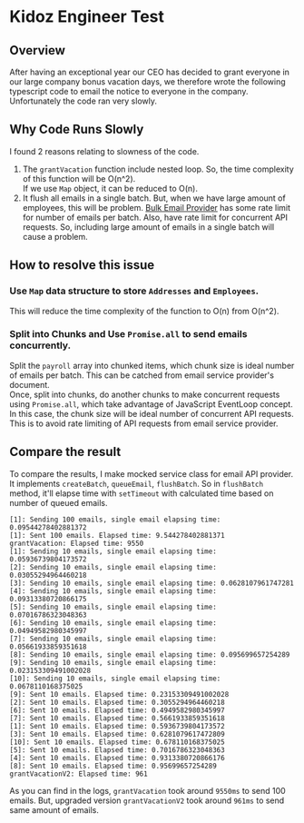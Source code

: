 # Kidoz Engineer Test

## Overview

After having an exceptional year our CEO has decided to grant everyone in our large company bonus vacation days, we therefore wrote the following typescript code to email the notice to everyone in the company. Unfortunately the code ran very slowly.

## Why Code Runs Slowly

I found 2 reasons relating to slowness of the code. 
1. The `grantVacation` function include nested loop. So, the time complexity of this function will be O(n^2).  
If we use `Map` object, it can be reduced to O(n). 
2. It flush all emails in a single batch. But, when we have large amount of employees, this will be problem. 
[Bulk Email Provider](https://www.mailersend.com/blog/delay-schedule-email-batch-delivery#how-do-you-send-a-batch-email) has some rate limit for number of emails per batch. 
Also, have rate limit for concurrent API requests. So, including large amount of emails in a single batch will cause a problem. 

## How to resolve this issue

### Use `Map` data structure to store `Addresses` and `Employees`. 

This will reduce the time complexity of the function to O(n) from O(n^2).

### Split into Chunks and Use `Promise.all` to send emails concurrently. 

Split the `payroll` array into chunked items, which chunk size is ideal number of emails per batch. This can be catched from email service provider's document.         
Once, split into chunks, do another chunks to make concurrent requests using `Promise.all`, which take advantage of JavaScript EventLoop concept. In this case, the chunk size will be ideal number of concurrent API requests. This is to avoid rate limiting of API requests from email service provider. 

## Compare the result 

To compare the results, I make mocked service class for email API provider. It implements `createBatch`, `queueEmail`, `flushBatch`. 
So in `flushBatch` method, it'll elapse time with `setTimeout` with calculated time based on number of queued emails. 

```
[1]: Sending 100 emails, single email elapsing time: 0.09544278402881372
[1]: Sent 100 emails. Elapsed time: 9.544278402881371
grantVacation: Elapsed time: 9550
[1]: Sending 10 emails, single email elapsing time: 0.05936739804173572
[2]: Sending 10 emails, single email elapsing time: 0.03055294964460218
[3]: Sending 10 emails, single email elapsing time: 0.0628107961747281
[4]: Sending 10 emails, single email elapsing time: 0.09313380720866175
[5]: Sending 10 emails, single email elapsing time: 0.07016786323048363
[6]: Sending 10 emails, single email elapsing time: 0.04949582980345997
[7]: Sending 10 emails, single email elapsing time: 0.05661933859351618
[8]: Sending 10 emails, single email elapsing time: 0.095699657254289
[9]: Sending 10 emails, single email elapsing time: 0.023153309491002028
[10]: Sending 10 emails, single email elapsing time: 0.0678110168375025
[9]: Sent 10 emails. Elapsed time: 0.23153309491002028
[2]: Sent 10 emails. Elapsed time: 0.3055294964460218
[6]: Sent 10 emails. Elapsed time: 0.4949582980345997
[7]: Sent 10 emails. Elapsed time: 0.5661933859351618
[1]: Sent 10 emails. Elapsed time: 0.5936739804173572
[3]: Sent 10 emails. Elapsed time: 0.6281079617472809
[10]: Sent 10 emails. Elapsed time: 0.678110168375025
[5]: Sent 10 emails. Elapsed time: 0.7016786323048363
[4]: Sent 10 emails. Elapsed time: 0.9313380720866176
[8]: Sent 10 emails. Elapsed time: 0.95699657254289
grantVacationV2: Elapsed time: 961
```

As you can find in the logs, `grantVacation` took around `9550ms` to send 100 emails. But, upgraded version `grantVacationV2` took around `961ms` to send same amount of emails. 